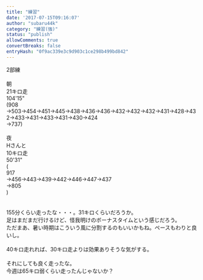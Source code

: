 ```yaml
---
title: "練習"
date: '2017-07-15T09:16:07'
author: "subaru44k"
category: "練習(強)"
status: "publish"
allowComments: true
convertBreaks: false
entryHash: "0f9ac339e3c9d903c1ce298b499bd842"
---
```

2部練<br>
<br>
朝<br>
21キロ走<br>
104'15"<br>
(908<br>
→503→454→451→445→438→436→436→432→432→432→431→428→432→433→431→433→431→430→424<br>
→737)<br>
<br>
夜<br>
Hさんと<br>
10キロ走<br>
50'31"<br>
(<br>
917<br>
→456→443→439→442→446→447→437<br>
→805<br>
)<br>
<br>
<br>
155分くらい走ったな・・・。31キロくらいだろうか。<br>
足はまだまだ行けるけど、怪我明けのボーナスタイムという感じだろう。<br>
ただまあ、暑い時期はこういう風に分割するのもいいかもね。ペースもわりと良いし。<br>
<br>
40キロ走れれば、30キロ走よりは効果ありそうな気がする。<br>
<br>
それにしても良く走ったな。<br>
今週は65キロ弱くらい走ったんじゃないか？
